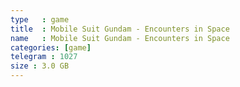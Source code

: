 ```yaml
---
type   : game
title  : Mobile Suit Gundam - Encounters in Space
name   : Mobile Suit Gundam - Encounters in Space
categories: [game]
telegram : 1027
size : 3.0 GB
---
```



